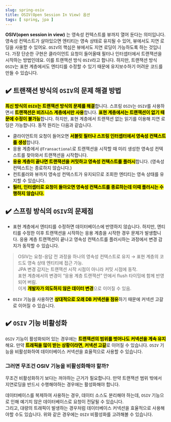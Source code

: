 ```yaml
---
slug: spring-osiv
title: OSIV(Open Session In View) 옵션
tags: [ spring, jpa ]
---
```


**OSIV(open session in view)** 는 영속성 컨텍스트를 뷰까지 열어 둔다는 의미입니다. 영속성 컨텍스트가 살아있으면 엔티티는 영속 상태로 유지될 수 있어, 뷰에서도 지연 로딩을 사용할 수 있어요. `OSIV`의 핵심은 뷰에서도 지연 로딩이 가능하도록 하는 것입니다. 가장 단순한 구현은 클라이언트 요청이 들어올때 필터나 인터셉터에서 트랜잭션을 시작하는 방법인데요. 이를 트랜잭션 방식 `OSIV`라고 합니다. 하지만, 트랜잭션 방식 `OSIV`는 표현 계층에서도 엔티티를 수정할 수 있기 때문에 유지보수하기 어려운 코드를 만들 수 있습니다.

## ✔️ 트랜잭션 방식의 `OSIV`의 문제 해결 방법
<mark>**최신 방식의 `OSIV`는 트랜잭션 방식의 문제를 해결**</mark>합니다. 스프링 `OSIV`는 `OSIV`를 사용하면서 <mark>**트랜잭션은 비즈니스 계층에서만 사용**</mark>합니다. <mark>**표현 계층에서는 트랜잭션이 없기 때문에 수정이 불가능**</mark>합니다. 하지만, 표현 계층에서 트랜잭션 없는 읽기를 이용해 지연 로딩은 가능합니다. 동작 원리는 다음과 같습니다.
* 클라이언트의 요청이 들어오면 <mark>**서블릿 필터나 스프링 인터셉터에서 영속성 컨텍스트를 생성**</mark>합니다.
* 응용 계층에서 `@Transactional`로 트랜잭션을 시작할 때 미리 생성한 영속성 컨텍스트를 찾아와서 트랜잭션을 시작합니다.
* <mark>**응용 계층이 끝나면 트랜잭션을 커밋하고 영속성 컨텍스트를 플러시**</mark>합니다. (영속성 컨텍스트는 종료하지 않습니다.)
* 컨트롤러와 뷰까지 영속성 컨텍스트가 유지되므로 조회한 엔티티는 영속 상태를 유지할 수 있습니다.
* <mark>**필터, 인터셉터로 요청이 돌아오면 영속성 컨텍스트를 종료하는데 이때 플러시는 수행하지 않습니다.**</mark>

## ✔️ 스프링 방식의 `OSIV`의 문제점
* 표현 계층에서 엔티티를 수정하면 데이터베이스에 반영하지 않습니다. 하지만, 엔티티를 수정한 이후 트랜잭션을 시작하는 응용 계층을 시작한 경우 문제가 발생합니다. 응용 계층 트랜잭션이 끝나고 영속성 컨텍스트를 플러시하는 과정에서 변경 감지가 동작할 수 있습니다.
> OSIV는 요청-응답 전 과정을 하나의 영속성 컨텍스트로 유지 → 표현 계층의 코드도 영속 상태 엔티티에 접근 가능.  
> JPA 변경 감지는 트랜잭션 시작 시점이 아니라 커밋 시점에 동작.  
> 표현 계층에서의 변경이 “응용 계층 트랜잭션” 안에서 flush 타이밍에 함께 반영되어 버림.  
> 이게 <mark>**개발자가 의도하지 않은 데이터 변경**</mark>으로 이어질 수 있음.

* `OSIV` 기능을 사용하면 <mark>**상대적으로 오래 DB 커넥션을 점유**</mark>하기 때문에 커넥션 고갈로 이어질 수 있습니다.

## ✔️ `OSIV` 기능 비활성화
`OSIV` 기능이 활성화되어 있는 경우에는 <mark>**트랜잭션의 범위를 벗어나도 커넥션을 계속 유지**</mark>해요. 만약 <mark>**트래픽을 많이 받는 상황이라면, 커넥션 고갈**</mark>로 이어질 수 있습니다. `OSIV` 기능을 비활성화하여 데이터베이스 커넥션을 효율적으로 사용할 수 있습니다.

### 그러면 무조건 OSIV 기능을 비활성화해야 할까?
무조건 비활성화하기 보다는 꺼야하는 근거가 필요합니다. 만약 트랜잭션 범위 밖에서 지연로딩을 반드시 수행해야하는 경우에는 활성화해야 합니다.

데이터베이스를 복제하여 사용하는 경우, 데이터 소스도 분리해야 하는데, `OSIV` 기능으로 인해 예기치 않은 데이터베이스로 요청이 전달될 수 있습니다.  
그리고, 대량의 트래픽이 발생하는 경우처럼 데이터베이스 커넥션을 효율적으로 사용해야할 수도 있습니다. 위와 같은 경우에는 `OSIV` 비활성화를 고려해볼 수 있습니다.